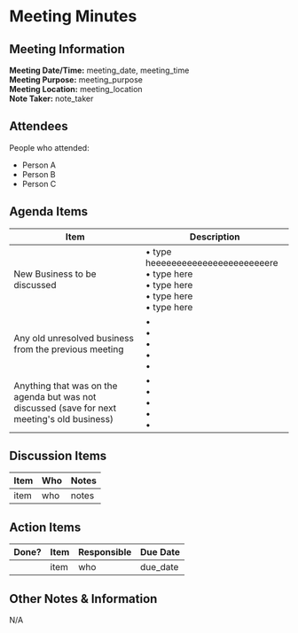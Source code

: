 # Meeting Minutes
## Meeting Information
**Meeting Date/Time:** meeting_date, meeting_time  
**Meeting Purpose:** meeting_purpose  
**Meeting Location:** meeting_location  
**Note Taker:** note_taker  

## Attendees
People who attended:
- Person A
- Person B
- Person C

## Agenda Items

Item | Description
---- | ----
New Business to be discussed | • type heeeeeeeeeeeeeeeeeeeeeeere <br>• type  here <br>• type  here <br>• type  here <br>• type here 
Any old unresolved business from the previous meeting | • <br>• <br>• <br>• <br>• 
Anything that was on the agenda but was not discussed (save for next meeting's old business) | • <br>• <br>• <br>• <br>• 

## Discussion Items
Item | Who | Notes |
---- | ---- | ---- |
item | who | notes |


## Action Items
| Done? | Item | Responsible | Due Date |
| ---- | ---- | ---- | ---- |
| | item | who | due_date |

## Other Notes & Information
N/A
